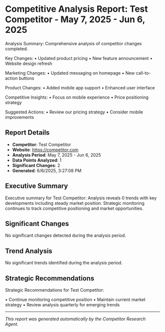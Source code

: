 # Competitive Analysis Report: Test Competitor - May 7, 2025 - Jun 6, 2025

Analysis Summary:
Comprehensive analysis of competitor changes completed.

Key Changes:
• Updated product pricing
• New feature announcement
• Website design refresh

Marketing Changes:
• Updated messaging on homepage
• New call-to-action buttons

Product Changes:
• Added mobile app support
• Enhanced user interface

Competitive Insights:
• Focus on mobile experience
• Price positioning strategy

Suggested Actions:
• Review our pricing strategy
• Consider mobile improvements

## Report Details

- **Competitor**: Test Competitor
- **Website**: https://competitor.com
- **Analysis Period**: May 7, 2025 - Jun 6, 2025
- **Data Points Analyzed**: 1
- **Significant Changes**: 2
- **Generated**: 6/6/2025, 3:27:08 PM

## Executive Summary

Executive summary for Test Competitor: Analysis reveals 0 trends with key developments including steady market position. Strategic monitoring continues to track competitive positioning and market opportunities.

## Significant Changes

No significant changes detected during the analysis period.

## Trend Analysis

No significant trends identified during the analysis period.

## Strategic Recommendations

Strategic Recommendations for Test Competitor:

• Continue monitoring competitive position
• Maintain current market strategy
• Review analysis quarterly for emerging trends

---

*This report was generated automatically by the Competitor Research Agent.*

